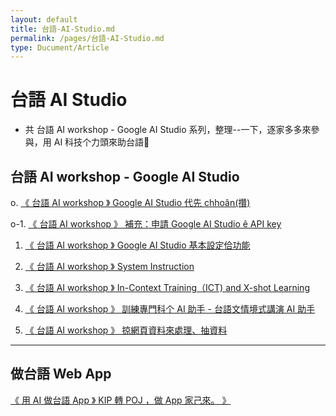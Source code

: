 ```yaml
---
layout: default
title: 台語-AI-Studio.md
permalink: /pages/台語-AI-Studio.md
type: Ducument/Article
---
```

# 台語 AI Studio
* 共 台語 AI workshop - Google AI Studio 系列，整理--一下，逐家多多來參與，用 AI 科技个力頭來助台語💪

## 台語 AI workshop - Google AI Studio
o. [《 台語 AI workshop 》 Google AI Studio 代先 chhoân(攢)](https://www.facebook.com/groups/2361817230821829/permalink/2381170902219795/)

o-1. [《 台語 AI workshop 》 補充：申請 Google AI Studio ê API key](https://www.facebook.com/groups/2361817230821829/permalink/2383893535280865/)

1. [《 台語 AI workshop 》 Google AI Studio 基本設定佮功能](https://www.facebook.com/groups/2361817230821829/permalink/2384695205200698/)

2. [《 台語 AI workshop 》  System Instruction](https://www.facebook.com/groups/2361817230821829/permalink/2384689151867970/)

3. [《 台語 AI workshop 》   In-Context Training（ICT) and X-shot Learning](https://www.facebook.com/groups/2361817230821829/permalink/2386867081650177/)

4. [《 台語 AI workshop 》 訓練專門科个 AI 助手 - 台語文情境式講演 AI 助手](https://www.facebook.com/groups/2361817230821829/permalink/2386110628392489/)

5. [《 台語 AI workshop 》 掠網頁資料來處理、抽資料](https://www.facebook.com/groups/2361817230821829/permalink/2386867081650177/)

---
## 做台語 Web App

[《 用 AI 做台語 App 》 KIP 轉 POJ ，做 App 家己來。 》](https://www.facebook.com/groups/2361817230821829/permalink/2385302301806655/)
